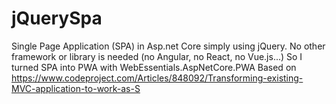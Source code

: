 # jQuerySpa
Single Page Application (SPA) in Asp.net Core simply using jQuery.
No other framework or library is needed (no Angular, no React, no Vue.js...)
So I turned SPA into PWA with WebEssentials.AspNetCore.PWA
Based on https://www.codeproject.com/Articles/848092/Transforming-existing-MVC-application-to-work-as-S
